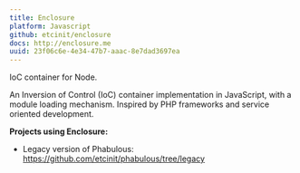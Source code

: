 ```yaml
---
title: Enclosure
platform: Javascript
github: etcinit/enclosure
docs: http://enclosure.me
uuid: 23f06c6e-4e34-47b7-aaac-8e7dad3697ea
---
```


IoC container for Node.

<!--more-->

An Inversion of Control (IoC) container implementation in JavaScript, with a
module loading mechanism. Inspired by PHP frameworks and service oriented
development.

**Projects using Enclosure:**

- Legacy version of Phabulous: https://github.com/etcinit/phabulous/tree/legacy
